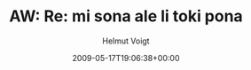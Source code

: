 ---
title: 'AW: Re: mi sona ale li toki pona'
posts: 1
hash: 'pXy0UFrY'
author: 'Helmut Voigt'
date: 2009-05-17T19:06:38+00:00
sources:
  - https://tokipona.yahoogroups.narkive.com/pXy0UFrY
---